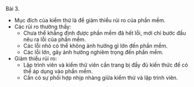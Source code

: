 Bài 3.

- Mục đích của kiểm thử là để giảm thiểu rủi ro của phần mềm.
- Các rủi ro thường thấy: 
    + Chưa thể khẳng định được phần mềm đã hết lỗi, mới chỉ bước đầu nêu ra lỗi của phần mềm.
    + Các lỗi nhỏ có thể không ảnh hưởng gì lớn đến phần mềm.
    + Các lỗi lớn, gây ảnh hưởng nghiêm trọng đến phần mềm.
- Giảm thiểu rủi ro:
    + Lập trình viên và kiểm thử viên cần trang bị đầy đủ kiến thức để có thể áp dụng vào phẩn mềm.
    + Cần có sự phối hợp nhịp nhàng giữa kiểm thử và lập trình viên.